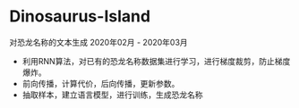 # Dinosaurus-Island
对恐龙名称的文本生成   2020年02月 - 2020年03月 
* 利用RNN算法，对已有的恐龙名称数据集进行学习，进行梯度裁剪，防止梯度爆炸。
* 前向传播，计算代价，后向传播，更新参数。 
* 抽取样本，建立语言模型，进行训练，生成恐龙名称
